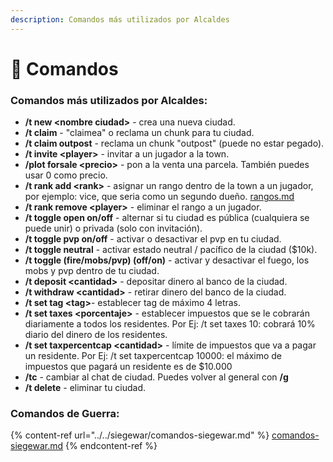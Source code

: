 ```yaml
---
description: Comandos más utilizados por Alcaldes
---
```


# 🧭 Comandos

### Comandos más utilizados por Alcaldes:

* **/t new \<nombre ciudad>** - crea una nueva ciudad.
* **/t claim** - "claimea" o reclama un chunk para tu ciudad.&#x20;
* **/t claim outpost** - reclama un chunk "outpost" (puede no estar pegado).&#x20;
* **/t invite \<player>** - invitar a un jugador a la town.&#x20;
* **/plot forsale \<precio>** - pon a la venta una parcela. También puedes usar 0 como precio.&#x20;
* **/t rank add \<rank>** - asignar un rango dentro de la town a un jugador, por ejemplo: vice, que seria como un segundo dueño. [rangos.md](rangos.md "mention")
* **/t rank remove \<player>** - eliminar el rango a un jugador.
* **/t toggle open on/off** - alternar si tu ciudad es pública (cualquiera se puede unir) o privada (solo con invitación).&#x20;
* **/t toggle pvp on/off** - activar o desactivar el pvp en tu ciudad.
* **/t toggle neutral** - activar estado neutral / pacífico de la ciudad ($10k).&#x20;
* **/t toggle (fire/mobs/pvp) (off/on)** - activar y desactivar el fuego, los mobs y pvp dentro de tu ciudad.&#x20;
* **/t deposit \<cantidad>** - depositar dinero al banco de la ciudad.&#x20;
* **/t withdraw \<cantidad>** - retirar dinero del banco de la ciudad.&#x20;
* **/t set tag \<tag>**- establecer tag de máximo 4 letras.&#x20;
* **/t set taxes \<porcentaje>** - establecer impuestos que se le cobrarán diariamente a todos los residentes. Por Ej: /t set taxes 10: cobrará 10% diario del dinero de los residentes.
* **/t set taxpercentcap \<cantidad>** - límite de impuestos que va a pagar un residente. Por Ej: /t set taxpercentcap 10000: el máximo de impuestos que pagará un residente es de $10.000
* **/tc** - cambiar al chat de ciudad. Puedes volver al general con **/g**
* **/t delete** - eliminar tu ciudad.

### Comandos de Guerra:

{% content-ref url="../../siegewar/comandos-siegewar.md" %}
[comandos-siegewar.md](../../siegewar/comandos-siegewar.md)
{% endcontent-ref %}

